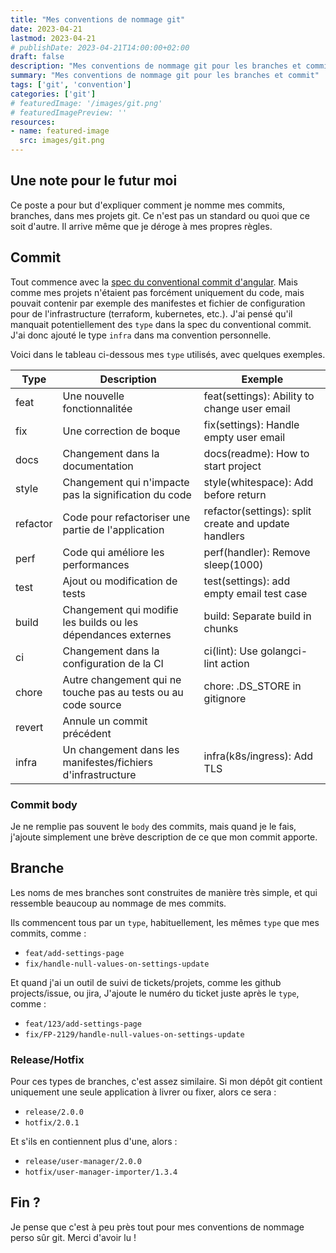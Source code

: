 ```yaml
---
title: "Mes conventions de nommage git"
date: 2023-04-21
lastmod: 2023-04-21
# publishDate: 2023-04-21T14:00:00+02:00
draft: false
description: "Mes conventions de nommage git pour les branches et commit"
summary: "Mes conventions de nommage git pour les branches et commit"
tags: ['git', 'convention']
categories: ['git']
# featuredImage: '/images/git.png'
# featuredImagePreview: ''
resources:
- name: featured-image
  src: images/git.png
---
```


## Une note pour le futur moi

Ce poste a pour but d'expliquer comment je nomme mes commits, branches, dans mes projets git. Ce n'est pas un standard ou quoi que ce soit d'autre. Il arrive même que je déroge à mes propres règles.

## Commit

Tout commence avec la [spec du conventional commit d'angular](https://github.com/angular/angular/blob/22b96b9/CONTRIBUTING.md#-commit-message-guidelines).
Mais comme mes projets n'étaient pas forcément uniquement du code, mais pouvait contenir par exemple des manifestes et fichier de configuration pour de l'infrastructure (terraform, kubernetes, etc.). J'ai pensé qu'il manquait potentiellement des `type` dans la spec du conventional commit. J'ai donc ajouté le type `infra` dans ma convention personnelle.

Voici dans le tableau ci-dessous mes `type` utilisés, avec quelques exemples.

| Type     | Description                                                   | Exemple                                              |
|----------|---------------------------------------------------------------|------------------------------------------------------|
| feat     | Une nouvelle fonctionnalitée                                  | feat(settings): Ability to change user email         |
| fix      | Une correction de boque                                       | fix(settings): Handle empty user email               |
| docs     | Changement dans la documentation                              | docs(readme): How to start project                   |
| style    | Changement qui n'impacte pas la signification du code         | style(whitespace): Add before return                 |
| refactor | Code pour refactoriser une partie de l'application            | refactor(settings): split create and update handlers |
| perf     | Code qui améliore les performances                            | perf(handler): Remove sleep(1000)                    |
| test     | Ajout ou modification de tests                                | test(settings): add empty email test case            |
| build    | Changement qui modifie les builds ou les dépendances externes | build: Separate build in chunks                      |
| ci       | Changement dans la configuration de la CI                     | ci(lint): Use golangci-lint action                   |
| chore    | Autre changement qui ne touche pas au tests ou au code source | chore: .DS_STORE in gitignore                        |
| revert   | Annule un commit précédent                                    |                                                      |
| infra    | Un changement dans les manifestes/fichiers d'infrastructure   | infra(k8s/ingress): Add TLS                          |

### Commit body

Je ne remplie pas souvent le `body` des commits, mais quand je le fais, j'ajoute simplement une brève description de ce que mon commit apporte.

## Branche

Les noms de mes branches sont construites de manière très simple, et qui ressemble beaucoup au nommage de mes commits.

Ils commencent tous par un `type`, habituellement, les mêmes `type` que mes commits, comme :
- `feat/add-settings-page`
- `fix/handle-null-values-on-settings-update`

Et quand j'ai un outil de suivi de tickets/projets, comme les github projects/issue, ou jira,
J'ajoute le numéro du ticket juste après le `type`, comme :
- `feat/123/add-settings-page`
- `fix/FP-2129/handle-null-values-on-settings-update`

### Release/Hotfix

Pour ces types de branches, c'est assez similaire.
Si mon dépôt git contient uniquement une seule application à livrer ou fixer, alors ce sera :
- `release/2.0.0`
- `hotfix/2.0.1`

Et s'ils en contiennent plus d'une, alors :
- `release/user-manager/2.0.0`
- `hotfix/user-manager-importer/1.3.4`

## Fin ?

Je pense que c'est à peu près tout pour mes conventions de nommage perso sûr git. Merci d'avoir lu !